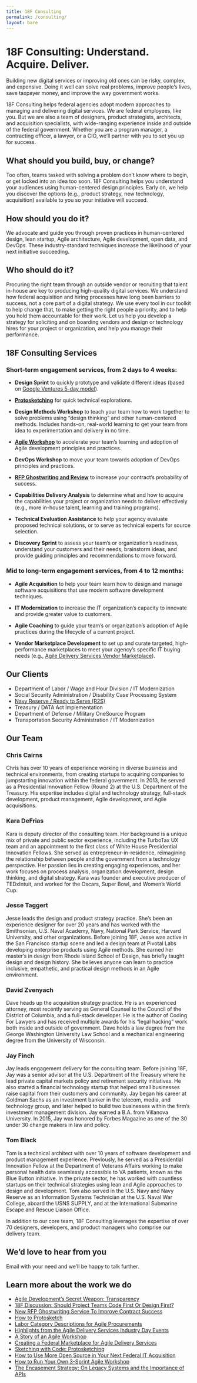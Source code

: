 ```yaml
---
title: 18F Consulting
permalink: /consulting/
layout: bare
---
```


# 18F Consulting: Understand. Acquire. Deliver.

Building new digital services or improving old ones can be risky, complex, and expensive. Doing it well can solve real problems, improve people’s lives, save taxpayer money, and improve the way government works.

18F Consulting helps federal agencies adopt modern approaches to managing and delivering digital services. We are federal employees, like you. But we are also a team of designers, product strategists, architects, and acquisition specialists, with wide-ranging experience inside and outside of the federal government. Whether you are a program manager, a contracting officer, a lawyer, or a CIO, we’ll partner with you to set you up for success.

## What should you build, buy, or change?

Too often, teams tasked with solving a problem don’t know where to begin, or get locked into an idea too soon. 18F Consulting helps you understand your audiences using human-centered design principles. Early on, we help you discover the options (e.g., product strategy, new technology, acquisition) available to you so your initiative will succeed.

## How should you do it?

We advocate and guide you through proven practices in human-centered design, lean startup, Agile architecture, Agile development, open data, and DevOps. These industry-standard techniques increase the likelihood of your next initiative succeeding. 

## Who should do it?

Procuring the right team through an outside vendor or recruiting that talent in-house are key to producing high-quality digital services. We understand how federal acquisition and hiring processes have long been barriers to success, not a core part of a digital strategy. We use every tool in our toolkit to help change that, to make getting the right people a priority, and to help you hold them accountable for their work. Let us help you develop a strategy for soliciting and on boarding vendors and design or technology hires for your project or organization, and help you manage their performance.

## 18F Consulting Services

### Short-term engagement services, from 2 days to 4 weeks:

- **Design Sprint** to quickly prototype and validate different ideas (based on [Google Ventures 5-day model](https://www.gv.com/sprint/)).

- **[Protosketching](https://18f.gsa.gov/2015/01/06/protosketch/)** for quick technical explorations.

- **Design Methods Workshop** to teach your team how to work together to solve problems using “design thinking” and other human-centered methods. Includes hands-on, real-world learning to get your team from idea to experimentation and delivery in no time.

- **[Agile Workshop](https://18f.gsa.gov/2014/10/21/how-to-run-your-own-3-sprint-agile-workshop/)** to accelerate your team’s learning and adoption of Agile development principles and practices.

- **DevOps Workshop** to move your team towards adoption of DevOps principles and practices.

- **[RFP Ghostwriting and Review](https://18f.gsa.gov/2015/03/30/new-rfp-ghostwriting-service-to-improve-contract-success/)** to increase your contract’s probability of success.

- **Capabilities Delivery Analysis** to determine what and how to acquire the capabilities your project or organization needs to deliver effectively (e.g., more in-house talent, learning and training programs).

- **Technical Evaluation Assistance** to help your agency evaluate proposed technical solutions, or to serve as technical experts for source selection.

- **Discovery Sprint** to assess your team’s or organization’s readiness, understand your customers and their needs, brainstorm ideas, and provide guiding principles and recommendations to move forward.

### Mid to long-term engagement services, from 4 to 12 months:

- **Agile Acquisition** to help your team learn how to design and manage software acquisitions that use modern software development techniques.

- **IT Modernization** to increase the IT organization’s capacity to innovate and provide greater value to customers.

- **Agile Coaching** to guide your team’s or organization’s adoption of Agile practices during the lifecycle of a current project.

- **Vendor Marketplace Development** to set up and curate targeted, high-performance marketplaces to meet your agency’s specific IT buying needs (e.g., [Agile Delivery Services Vendor Marketplace](https://18f.gsa.gov/2015/01/08/creating-a-federal-marketplace-for-agile-delivery-services/)).

## Our Clients

- Department of Labor / Wage and Hour Division / IT Modernization
- Social Security Administration / Disability Case Processing System
- [Navy Reserve / Ready to Serve (R2S)](https://pages.18f.gov/consulting/projects/navy-reserve/)
- Treasury / DATA Act Implementation
- Department of Defense / Military OneSource Program
- Transportation Security Administration / IT Modernization

## Our Team

### Chris Cairns
Chris has over 10 years of experience working in diverse business and technical environments, from creating startups to acquiring companies to jumpstarting innovation within the federal government. In 2013, he served as a Presidential Innovation Fellow (Round 2) at the U.S. Department of the Treasury. His expertise includes digital and technology strategy, full-stack development, product management, Agile development, and Agile acquisitions.

### Kara DeFrias
Kara is deputy director of the consulting team. Her background is a unique mix of private and public sector experience, including the TurboTax UX team and an appointment to the first class of White House Presidential Innovation Fellows. She served as entrepreneur-in-residence, reimagining the relationship between people and the government from a technology perspective. Her passion lies in creating engaging experiences, and her work focuses on process analysis, organization development, design thinking, and digital strategy. Kara was founder and executive producer of TEDxIntuit, and worked for the Oscars, Super Bowl, and Women’s World Cup.

### Jesse Taggert
Jesse leads the design and product strategy practice. She’s been an experience designer for over 20 years and has worked with the Smithsonian, U.S. Naval Academy, Navy, National Park Service, Harvard University, and other organizations. Before joining 18F, Jesse was active in the San Francisco startup scene and led a design team at Pivotal Labs developing enterprise products using Agile methods. She earned her master’s in design from Rhode Island School of Design, has briefly taught design and design history. She believes anyone can learn to practice inclusive, empathetic, and practical design methods in an Agile environment.

### David Zvenyach
Dave heads up the acquisition strategy practice. He is an experienced attorney, most recently serving as General Counsel to the Council of the District of Columbia, and a full-stack developer. He is the author of Coding For Lawyers and has received multiple awards for his “legal hacking” work both inside and outside of government. Dave holds a law degree from the George Washington University Law School and a mechanical engineering degree from the University of Wisconsin. 

### Jay Finch
Jay leads engagement delivery for the consulting team. Before joining 18F, Jay was a senior advisor at the U.S. Department of the Treasury where he lead private capital markets policy and retirement security initiatives. He also started a financial technology startup that helped small businesses raise capital from their customers and community. Jay began his career at Goldman Sachs as an investment banker in the telecom, media, and technology group, and later helped to build two businesses within the firm’s investment management division. Jay earned a B.A. from Villanova University. In 2015, Jay was honored by Forbes Magazine as one of the 30 under 30 change makers in law and policy.

### Tom Black
Tom is a technical architect with over 10 years of software development and product management experience. Previously, he served as a Presidential Innovation Fellow at the Department of Veterans Affairs working to make personal health data seamlessly accessible to VA patients, known as the Blue Button initiative. In the private sector, he has worked with countless startups on their technical strategies using lean and Agile approaches to design and development. Tom also served in the U.S. Navy and Navy Reserve as an Information Systems Technician at the U.S. Naval War College, aboard the USNS SUPPLY, and at the International Submarine Escape and Rescue Liaison Office.


In addition to our core team, 18F Consulting leverages the expertise of over 70 designers, developers, and product managers who comprise our delivery team. 

## We’d love to hear from you

Email <a id="email" href=""></a> with your need and we’ll be happy to talk further.

## Learn more about the work we do

- [Agile Development’s Secret Weapon: Transparency](https://18f.gsa.gov/2015/04/24/agile-developments-secret-weapon-transparency/)
- [18F Discussion: Should Project Teams Code First Or Design First?](https://18f.gsa.gov/2015/04/03/18f-discussion-should-project-teams-code-first-or-design-first/)
- [New RFP Ghostwriting Service To Improve Contract Success](https://18f.gsa.gov/2015/03/30/new-rfp-ghostwriting-service-to-improve-contract-success/)
- [How to Protosketch](https://18f.gsa.gov/2015/03/13/how-to-protosketch/)
- [Labor Category Descriptions for Agile Procurements](https://18f.gsa.gov/2015/03/10/Labor-Category-Descriptions-for-Agile-Procurements/)
- [Highlights from the Agile Delivery Services Industry Day Events](https://18f.gsa.gov/2015/02/12/highlights-from-the-agile-delivery-services-industry-day-events/)
- [A Story of an Agile Workshop](https://18f.gsa.gov/2015/02/11/a-story-of-an-agile-workshop/)
- [Creating a Federal Marketplace for Agile Delivery Services](https://18f.gsa.gov/2015/01/08/creating-a-federal-marketplace-for-agile-delivery-services/)
- [Sketching with Code: Protosketching](https://18f.gsa.gov/2015/01/06/protosketch/)
- [How to Use More Open Source in Your Next Federal IT Acquisition](https://18f.gsa.gov/2014/11/26/how-to-use-more-open-source/)
- [How to Run Your Own 3-Sprint Agile Workshop](https://18f.gsa.gov/2014/10/21/how-to-run-your-own-3-sprint-agile-workshop/)
- [The Encasement Strategy: On Legacy Systems and the Importance of APIs](https://18f.gsa.gov/2014/09/08/the-encasement-strategy-on-legacy-systems-and-the/)


<!-- Obfuscate our email -->
<div>
  <script>
    var parts = ["18FC", "@", "gsa", ".gov"];
    var email = parts[0] + parts[1] + parts[2] + parts[3];
    document.getElementById("email").href = "mailto:" + email + "?Subject=Request%20For%20Client%20Services";
    document.getElementById("email").innerHTML = email;
  </script>
</div>
